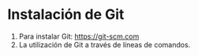 # Instalación de Git
1. Para instalar Git: https://git-scm.com
2. La utilización de Git a través de líneas de comandos.
